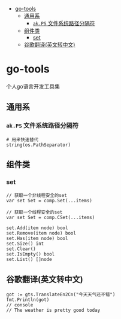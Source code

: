 - [go-tools](#go-tools)
  - [通用系](#%E9%80%9A%E7%94%A8%E7%B3%BB)
    - [`ak.PS` 文件系统路径分隔符](#akps-%E6%96%87%E4%BB%B6%E7%B3%BB%E7%BB%9F%E8%B7%AF%E5%BE%84%E5%88%86%E9%9A%94%E7%AC%A6)
  - [组件类](#%E7%BB%84%E4%BB%B6%E7%B1%BB)
    - [set](#set)
  - [谷歌翻译(英文转中文)](#%E8%B0%B7%E6%AD%8C%E7%BF%BB%E8%AF%91%E8%8B%B1%E6%96%87%E8%BD%AC%E4%B8%AD%E6%96%87)

# go-tools
个人go语言开发工具集

## 通用系 
### `ak.PS` 文件系统路径分隔符 
```
# 用来快速替代
string(os.PathSeparator)
```

## 组件类
### set
```
// 获取一个非线程安全的set
var set Set = comp.Set(...items)

// 获取一个线程安全的set
var set Set = comp.CSet(...items)

set.Add(item node) bool
set.Remove(item node) bool
set.Has(item node) bool
set.Size() int
set.Clear()
set.IsEmpty() bool
set.List() []node

```



## 谷歌翻译(英文转中文)
```
got := gts.TranslateEn2Cn("今天天气还不错")
fmt.Println(got)
// console
// The weather is pretty good today
```
